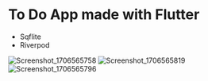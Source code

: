 # To Do App made with Flutter
- Sqflite
- Riverpod
  
![Screenshot_1706565758](https://github.com/emirtascakir/todo-app/assets/74801643/aa1ae370-c30c-42ac-bb24-dd7131d2bbf0)
![Screenshot_1706565819](https://github.com/emirtascakir/todo-app/assets/74801643/ec389454-3b92-4da2-b86d-f4ac38e41416)
![Screenshot_1706565796](https://github.com/emirtascakir/todo-app/assets/74801643/b5149e43-2fc6-476e-b80c-7c869bb894ef)
